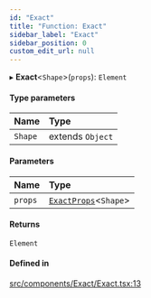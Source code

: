 ```yaml
---
id: "Exact"
title: "Function: Exact"
sidebar_label: "Exact"
sidebar_position: 0
custom_edit_url: null
---
```


▸ **Exact**<`Shape`\>(`props`): `Element`

#### Type parameters

| Name | Type |
| :------ | :------ |
| `Shape` | extends `Object` |

#### Parameters

| Name | Type |
| :------ | :------ |
| `props` | [`ExactProps`](../types/ExactProps)<`Shape`\> |

#### Returns

`Element`

#### Defined in

[src/components/Exact/Exact.tsx:13](https://github.com/ythecombinator/react-matchez/blob/7c6b6bd/src/components/Exact/Exact.tsx#L13)
